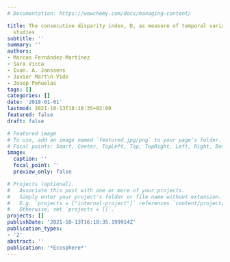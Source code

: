 ```yaml
---
# Documentation: https://wowchemy.com/docs/managing-content/

title: The consecutive disparity index, D, as measure of temporal variability in ecological
  studies
subtitle: ''
summary: ''
authors:
- Marcos Fernández-Martínez
- Sara Vicca
- Ivan. A. Janssens
- Javier Mart\ń-Vide
- Josep Peñuelas
tags: []
categories: []
date: '2018-01-01'
lastmod: 2021-10-13T18:18:35+02:00
featured: false
draft: false

# Featured image
# To use, add an image named `featured.jpg/png` to your page's folder.
# Focal points: Smart, Center, TopLeft, Top, TopRight, Left, Right, BottomLeft, Bottom, BottomRight.
image:
  caption: ''
  focal_point: ''
  preview_only: false

# Projects (optional).
#   Associate this post with one or more of your projects.
#   Simply enter your project's folder or file name without extension.
#   E.g. `projects = ["internal-project"]` references `content/project/deep-learning/index.md`.
#   Otherwise, set `projects = []`.
projects: []
publishDate: '2021-10-13T16:18:35.199914Z'
publication_types:
- '2'
abstract: ''
publication: '*Ecosphere*'
---
```

